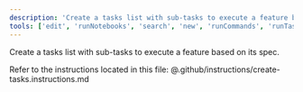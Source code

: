 ```yaml
---
description: 'Create a tasks list with sub-tasks to execute a feature based on its spec.'
tools: ['edit', 'runNotebooks', 'search', 'new', 'runCommands', 'runTasks', 'usages', 'vscodeAPI', 'problems', 'changes', 'testFailure', 'openSimpleBrowser', 'fetch', 'githubRepo', 'extensions', 'todos', 'runTests']
---
```

Create a tasks list with sub-tasks to execute a feature based on its spec.

Refer to the instructions located in this file:
@.github/instructions/create-tasks.instructions.md
